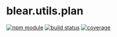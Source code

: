 # blear.utils.plan

[![npm module][npm-img]][npm-url]
[![build status][travis-img]][travis-url]
[![coverage][coveralls-img]][coveralls-url]

[travis-img]: https://img.shields.io/travis/blearjs/blear.utils.plan/master.svg?style=flat-square
[travis-url]: https://travis-ci.org/blearjs/blear.utils.plan

[npm-img]: https://img.shields.io/npm/v/blear.utils.plan.svg?style=flat-square
[npm-url]: https://www.npmjs.com/package/blear.utils.plan

[coveralls-img]: https://img.shields.io/coveralls/blearjs/blear.utils.plan/master.svg?style=flat-square
[coveralls-url]: https://coveralls.io/github/blearjs/blear.utils.plan?branch=master

